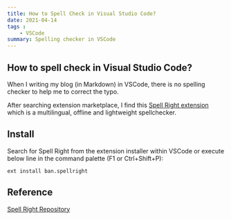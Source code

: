 ```yaml
---
title: How to Spell Check in Visual Studio Code?
date: 2021-04-14
tags : 
    - VSCode
summary: Spelling checker in VSCode
---
```


## How to spell check in Visual Studio Code?
When I writing my blog (in Markdown) in VSCode, there is no spelling checker to help me to correct the typo.  

After searching extension marketplace, I find this [Spell Right extension](https://github.com/bartosz-antosik/vscode-spellright) which is a multilingual, offline and lightweight spellchecker. 

## Install
Search for Spell Right from the extension installer within VSCode or execute below line in the command palette (F1 or Ctrl+Shift+P):

    ext install ban.spellright

## Reference 
[Spell Right Repository](https://github.com/bartosz-antosik/vscode-spellright)